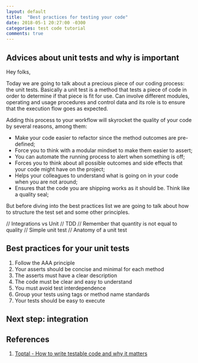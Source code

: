 ```yaml
---
layout: default
title:  "Best practices for testing your code"
date: 2018-05-1 20:27:00 -0300
categories: test code tutorial
comments: true
---
```


## Advices about unit tests and why is important

Hey folks,

Today we are going to talk about a precious piece of our coding process: the unit tests. Basically a unit test is a method that tests a piece of code in order to determine if that piece is fit for use. Can involve different modules, operating and usage procedures and control data and its role is to ensure that the execution flow goes as expected.

Adding this process to your workflow will skyrocket the quality of your code by several reasons, among them:

- Make your code easier to refactor since the method outcomes are pre-defined;
- Force you to think with a modular mindset to make them easier to assert;
- You can automate the running process to alert when something is off;
- Forces you to think about all possible outcomes and side effects that your code might have on the project;
- Helps your colleagues to understand what is going on in your code when you are not around;
- Ensures that the code you are shipping works as it should be. Think like a quality seal;

But before diving into the best practices list we are going to talk about how to structure the test set and some other principles.

// Integrations vs Unit
// TDD
// Remember that quantity is not equal to quality
// Simple unit test
// Anatomy of a unit test
 
## Best practices for your unit tests

1. Follow the AAA principle
2. Your asserts should be concise and minimal for each method
3. The asserts must have a clear description
4. The code must be clear and easy to understand
5. You must avoid test interdependence
6. Group your tests using tags or method name standards
7. Your tests should be easy to execute

## Next step: integration

## References

1. [Toptal - How to write testable code and why it matters](https://www.toptal.com/qa/how-to-write-testable-code-and-why-it-matters)